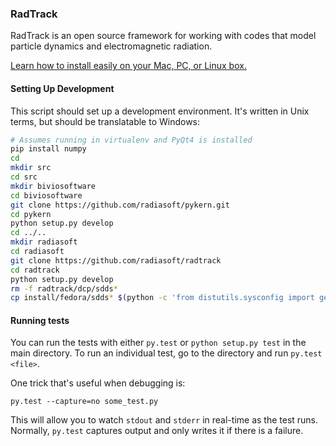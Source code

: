 ### RadTrack
RadTrack is an open source framework for working with codes that model particle dynamics and electromagnetic radiation.

[Learn how to install easily on your Mac, PC, or Linux box.](https://github.com/radiasoft/download/blob/master/README.md)

#### Setting Up Development

This script should set up a development environment. It's written in Unix
terms, but should be translatable to Windows:

```bash
# Assumes running in virtualenv and PyQt4 is installed
pip install numpy
cd
mkdir src
cd src
mkdir biviosoftware
cd biviosoftware
git clone https://github.com/radiasoft/pykern.git
cd pykern
python setup.py develop
cd ../..
mkdir radiasoft
cd radiasoft
git clone https://github.com/radiasoft/radtrack
cd radtrack
python setup.py develop
rm -f radtrack/dcp/sdds*
cp install/fedora/sdds* $(python -c 'from distutils.sysconfig import get_python_lib as x; print x()')
```

#### Running tests

You can run the tests with either `py.test` or `python setup.py test` in the main
directory. To run an individual test, go to the directory and run `py.test <file>`.

One trick that's useful when debugging is:

```
py.test --capture=no some_test.py
```

This will allow you to watch `stdout` and `stderr` in real-time as the test runs.
Normally, `py.test` captures output and only writes it if there is a failure.
